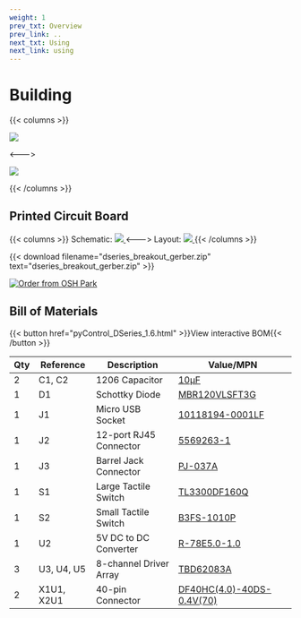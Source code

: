 ```yaml
---
weight: 1
prev_txt: Overview
prev_link: ..
next_txt: Using
next_link: using
---
```

# Building

{{< columns >}} <!-- begin columns block -->

![](render_iso.png)

<---> <!-- magic separator, between columns -->

![](render_top.png)

{{< /columns >}}



## Printed Circuit Board
{{< columns >}}
Schematic:
<a href="schematic.png">
  <img src="schematic.png" >
  </img>
</a>
<--->
Layout:
<a href="render.png">
  <img src="render.png" >
  </img>
</a>
{{< /columns >}}

{{< download filename="dseries_breakout_gerber.zip" text="dseries_breakout_gerber.zip" >}}
<br>

<a href="https://oshpark.com/shared_projects/lf2ETrxW">
    <img src="https://oshpark.com/packs/media/images/badge-5f4e3bf4bf68f72ff88bd92e0089e9cf.png" alt="Order from OSH Park"></img>
</a>

## Bill of Materials

{{< button href="pyControl_DSeries_1.6.html" >}}View interactive BOM{{< /button >}}

| Qty | Reference  | Description            | Value/MPN                                                                               | 
|-----|------------|------------------------|-----------------------------------------------------------------------------------------|
| 2   | C1, C2     | 1206 Capacitor         | [10µF](https://www.digikey.com/products/en?keywords=1276-1804-1-ND)                     | 
| 1   | D1         | Schottky Diode         | [MBR120VLSFT3G](https://www.digikey.com/products/en?keywords=MBR120VLSFT3GOSCT-ND)      | 
| 1   | J1         | Micro USB Socket       | [10118194-0001LF](https://www.digikey.com/products/en?keywords=609-4618-1-ND)           | 
| 1   | J2         | 12-port RJ45 Connector | [5569263-1](https://www.digikey.com/products/en?keywords=5569263)                       | 
| 1   | J3         | Barrel Jack Connector  | [PJ-037A](https://www.digikey.com/product-detail/en/cui-inc/PJ-037A/CP-037A-ND/1644545) | 
| 1   | S1         | Large Tactile Switch   | [TL3300DF160Q](https://www.digikey.com/products/en?keywords=EG4906CT-ND)                | 
| 1   | S2         | Small Tactile Switch   | [B3FS-1010P](https://www.digikey.com/products/en?keywords=sw1440ct)                     | 
| 1   | U2         | 5V DC to DC Converter  | [R-78E5.0-1.0](https://www.digikey.com/products/en?keywords=945-2201-ND)                | 
| 3   | U3, U4, U5 | 8-channel Driver Array | [TBD62083A](https://www.digikey.com/products/en?keywords=TBD62083AFNGELCT-ND)           | 
| 2   | X1U1, X2U1 | 40-pin Connector       | [DF40HC(4.0)-40DS-0.4V(70)](https://www.digikey.com/products/en?keywords=H124604CT-ND)  | 
